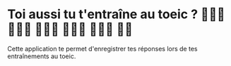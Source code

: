 # Toi aussi tu t'entraîne au toeic ? 👨🏻‍🎓 👩🏻‍🎓 🧑🏻‍🏫 👨🏻‍🏫 👩🏻‍🏫 🧑🏻‍

Cette application te permet d'enregistrer tes réponses lors de tes entraînements au toeic.